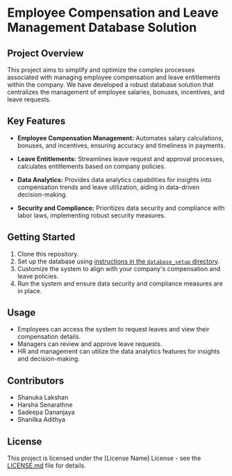 # Employee Compensation and Leave Management Database Solution

## Project Overview

This project aims to simplify and optimize the complex processes associated with managing employee compensation and leave entitlements within the company. We have developed a robust database solution that centralizes the management of employee salaries, bonuses, incentives, and leave requests.

## Key Features

- **Employee Compensation Management:** Automates salary calculations, bonuses, and incentives, ensuring accuracy and timeliness in payments.

- **Leave Entitlements:** Streamlines leave request and approval processes, calculates entitlements based on company policies.

- **Data Analytics:** Provides data analytics capabilities for insights into compensation trends and leave utilization, aiding in data-driven decision-making.

- **Security and Compliance:** Prioritizes data security and compliance with labor laws, implementing robust security measures.

## Getting Started

1. Clone this repository.
2. Set up the database using [instructions in the `database_setup` directory](database_setup/README.md).
3. Customize the system to align with your company's compensation and leave policies.
4. Run the system and ensure data security and compliance measures are in place.

## Usage

- Employees can access the system to request leaves and view their compensation details.
- Managers can review and approve leave requests.
- HR and management can utilize the data analytics features for insights and decision-making.

## Contributors

- Shanuka Lakshan
- Harsha Senarathne
- Sadeepa Dananjaya
- Shanilka Adithya

## License

This project is licensed under the [License Name] License - see the [LICENSE.md](LICENSE.md) file for details.




